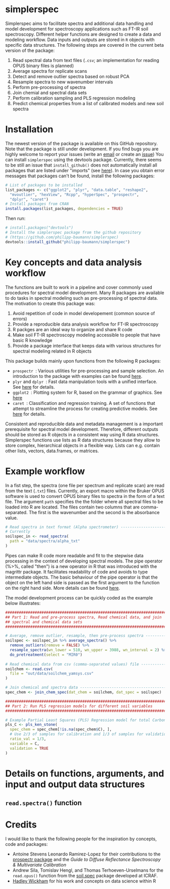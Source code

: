 # simplerspec 

Simplerspec aims to facilitate spectra and additional data handling and model development for spectroscopy applications such as FT-IR soil spectroscopy. Different helper functions are designed to create a 
data and modeling workflow. Data inputs and outputs are stored in `R` objects with specific data structures. The following steps are covered in the current beta version of the package:

1. Read spectral data from text files (`.csv`; an implementation for reading OPUS binary files is planned)
2. Average spectra for replicate scans
3. Detect and remove outlier spectra based on robust PCA
4. Resample spectra to new wavenumber intervals
5. Perform pre-processing of spectra
6. Join chemial and spectral data sets
7. Perform calibration sampling and PLS regression modeling
8. Predict chemical properties from a list of calibrated models and new soil spectra

# Installation

The newest version of the package is available on this GitHub repository. Note that the package is still under development. If you find bugs you are highly welcome to report your issues (write an [email](mailto:philipp.baumann@gmx.ch) or create an [issue](https://github.com/philipp-baumann/simplerspec/issues)) You can install `simplerspec` using the devtools package. Currently, there seems to be still an issue that `install_github()` does not automatically install all packages that are listed under "imports" (see [here](https://github.com/hadley/devtools/issues/1265)). In case you obtain error messages that packages can't be found, install the following packages:

```R
# List of packages to be installed
list_packages <- c("ggplot2", "plyr", "data.table", "reshape2",
  "mvoutlier", "hexView", "Rcpp", "hyperSpec", "prospectr",
  "dplyr", "caret")
# Install packages from CRAN
install.packages(list_packages, dependencies = TRUE)
```
Then run:

```R
# install.packages("devtools")
# Install the simplerspec package from the github repository
# (https://github.com/philipp-baumann/simplerspec)
devtools::install_github("philipp-baumann/simplerspec")
```

# Key concepts and data analysis workflow

The functions are built to work in a pipeline and cover commonly used procedures for spectral model development. Many R packages are available to do tasks in spectral modeling such as pre-processing of spectral data. The motivation to create this package was:

1. Avoid repetition of code in model developement (common source of errors)
2. Provide a reproducible data analysis workflow for FT-IR spectroscopy
3. R packges are an ideal way to organize and share R code
4. Make soil FT-IR spectroscopy modeling accessible to people that have basic R knowledge
5. Provide a package interface that keeps data with various structures for spectral modeling related in R objects

This package builds mainly upon functions from the following R packages:

* `prospectr `: Various utilities for pre-processing and sample selection. An introduction to the package with examples can be found [here](http://antoinestevens.github.io/prospectr/).
* `plyr` and `dplyr `: Fast data manipulation tools with a unified interface. See [here](https://github.com/hadley/dplyr) for details.
* `ggplot2 `: Plotting system for R, based on the grammar of graphics. See [here](http://ggplot2.org/)
* `caret `: Classification and regression training. A set of functions that attempt to streamline the process for creating predictive models. See [here](http://topepo.github.io/caret/index.html) for details.

Consistent and reproducible data and metadata management is a important prerequisite for spectral model development. Therefore, different outputs should be stored as R objects in a consistent way using R data structures. Simplerspec functions use lists as R data structures because they allow to store complex, hierarchical objects in a flexible way. Lists can e.g. contain other lists, vectors, data.frames, or matrices.

# Example workflow

In a fist step, the spectra (one file per spectrum and replicate scan) are read from
the text (`.txt`) files. Currently, an export macro within the Bruker OPUS software
is used to convert OPUS binary files to spectra in the form of a text file.
The argument `path` specifies the the folder where all spectral files to be loaded
into R are located. The files contain two columns that are comma-separated. The first
is the wavenumber and the second is the absorbance value.

```R
# Read spectra in text format (Alpha spectrometer) -----------------------------
# Currently 
soilspec_in <- read_spectra(
  path = "data/spectra/alpha_txt"
)
```

Pipes can make R code more readable and fit to the stepwise data processing
in the context of developing spectral models. The pipe operator (%>%, called "then") is a new operator in R that was introduced
with the magrittr package. It facilitates readability of code
and avoids to type intermediate objects. The basic behaviour of
the pipe operator is
that the object on the left hand side is passed as the first argument
to the function on the right hand side.
More details can be found [here](https://github.com/smbache/magrittr).

The model development process can be quickly coded as the example below illustrates:

```R
################################################################################
## Part 1: Read and pre-process spectra, Read chemical data, and join
## spectral and chemical data sets
################################################################################

# Average, remove outlier, resample, then pre-process spectra ------------------
soilspec <- soilspec_in %>% average_spectra() %>%
  remove_outliers(remove = FALSE) %>%
  resample_spectra(wn_lower = 510, wn_upper = 3988, wn_interval = 2) %>%
  do_pretreatment(select = "MIR0")
  
# Read chemical data from csv (comma-separated values) file --------------------
soilchem <- read.csv(
  file = "out/data/soilchem_yamsys.csv"
)

# Join chemical and spectra data -----------------------------------------------
spec_chem <- join_chem_spec(dat_chem = soilchem, dat_spec = soilspec)

################################################################################
## Part 2: Run PLS regression models for different soil variables
################################################################################

# Example Partial Least Squares (PLS) Regression model for total Carbon (C)
pls_C <- pls_ken_stone(
  spec_chem = spec_chem[!is.na(spec_chem$C), ],
  # Use 2/3 of samples for calibration and 1/3 of samples for validation
  ratio_val = 1/3,
  variable = C,
  validation = TRUE
)
```

# Details on functions, arguments, and input and output data structures

## `read.spectra()` function

# Credits

I would like to thank the following people for the inspiration by concepts, code and packages:

* Antoine Stevens Leonardo Ramirez-Lopez for their contributions to the [prospectr package](https://cran.r-project.org/web/packages/prospectr/index.html) and the
*Guide to Diffuse Reflectance Spectroscopy & Multivariate Calibration*
* Andrew Sila, Tomislav Hengl, and Thomas Terhoeven-Urselmans for the `read.opus()`
function from the [soil.spec](https://cran.r-project.org/web/packages/soil.spec/index.html) package developed at ICRAF.
* [Hadley Wickham](http://hadley.nz/) for his work and concepts on data science within R


